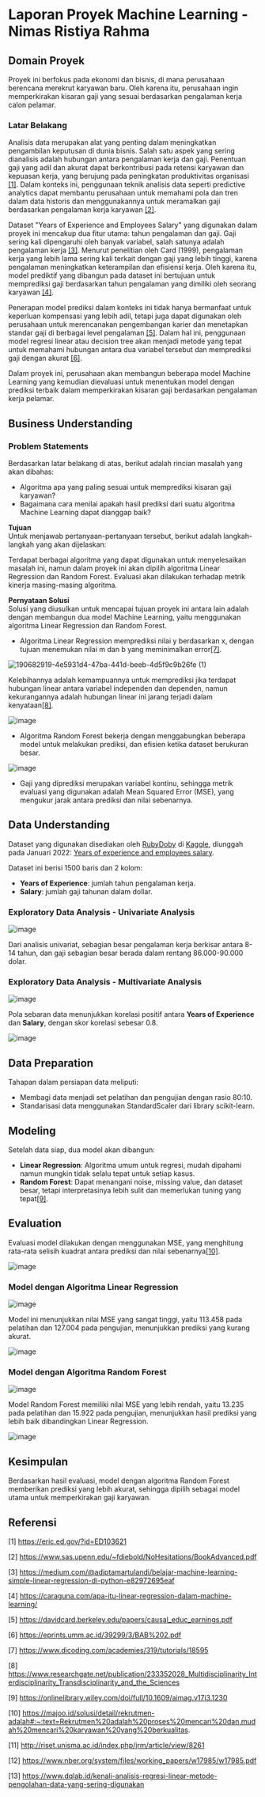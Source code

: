 # Laporan Proyek Machine Learning - Nimas Ristiya Rahma
## Domain Proyek

Proyek ini berfokus pada ekonomi dan bisnis, di mana perusahaan berencana merekrut karyawan baru. Oleh karena itu, perusahaan ingin memperkirakan kisaran gaji yang sesuai berdasarkan pengalaman kerja calon pelamar.

### Latar Belakang
Analisis data merupakan alat yang penting dalam meningkatkan pengambilan keputusan di dunia bisnis. Salah satu aspek yang sering dianalisis adalah hubungan antara pengalaman kerja dan gaji. Penentuan gaji yang adil dan akurat dapat berkontribusi pada retensi karyawan dan kepuasan kerja, yang berujung pada peningkatan produktivitas organisasi [[1]](https://www.researchgate.net/publication/233352028_Multidisciplinarity_Interdisciplinarity_Transdisciplinarity_and_the_Sciences). Dalam konteks ini, penggunaan teknik analisis data seperti predictive analytics dapat membantu perusahaan untuk memahami pola dan tren dalam data historis dan menggunakannya untuk meramalkan gaji berdasarkan pengalaman kerja karyawan [[2]](https://onlinelibrary.wiley.com/doi/full/10.1609/aimag.v17i3.1230).

Dataset "Years of Experience and Employees Salary" yang digunakan dalam proyek ini mencakup dua fitur utama: tahun pengalaman dan gaji. Gaji sering kali dipengaruhi oleh banyak variabel, salah satunya adalah pengalaman kerja [[3]](https://eric.ed.gov/?id=ED103621). Menurut penelitian oleh Card (1999), pengalaman kerja yang lebih lama sering kali terkait dengan gaji yang lebih tinggi, karena pengalaman meningkatkan keterampilan dan efisiensi kerja. Oleh karena itu, model prediktif yang dibangun pada dataset ini bertujuan untuk memprediksi gaji berdasarkan tahun pengalaman yang dimiliki oleh seorang karyawan [[4]](https://davidcard.berkeley.edu/papers/causal_educ_earnings.pdf).

Penerapan model prediksi dalam konteks ini tidak hanya bermanfaat untuk keperluan kompensasi yang lebih adil, tetapi juga dapat digunakan oleh perusahaan untuk merencanakan pengembangan karier dan menetapkan standar gaji di berbagai level pengalaman [[5]](https://www.nber.org/system/files/working_papers/w17985/w17985.pdf). Dalam hal ini, penggunaan model regresi linear atau decision tree akan menjadi metode yang tepat untuk memahami hubungan antara dua variabel tersebut dan memprediksi gaji dengan akurat [[6]](https://www.sas.upenn.edu/~fdiebold/NoHesitations/BookAdvanced.pdf).

Dalam proyek ini, perusahaan akan membangun beberapa model Machine Learning yang kemudian dievaluasi untuk menentukan model dengan prediksi terbaik dalam memperkirakan kisaran gaji berdasarkan pengalaman kerja pelamar.

## Business Understanding

### Problem Statements
Berdasarkan latar belakang di atas, berikut adalah rincian masalah yang akan dibahas:

- Algoritma apa yang paling sesuai untuk memprediksi kisaran gaji karyawan?
- Bagaimana cara menilai apakah hasil prediksi dari suatu algoritma Machine Learning dapat dianggap baik?

**Tujuan**  
Untuk menjawab pertanyaan-pertanyaan tersebut, berikut adalah langkah-langkah yang akan dijelaskan:

Terdapat berbagai algoritma yang dapat digunakan untuk menyelesaikan masalah ini, namun dalam proyek ini akan dipilih algoritma Linear Regression dan Random Forest. Evaluasi akan dilakukan terhadap metrik kinerja masing-masing algoritma.

**Pernyataan Solusi**  
Solusi yang diusulkan untuk mencapai tujuan proyek ini antara lain adalah dengan membangun dua model Machine Learning, yaitu menggunakan algoritma Linear Regression dan Random Forest.

  * Algoritma Linear Regression memprediksi nilai y berdasarkan x, dengan tujuan menemukan nilai m dan b yang meminimalkan error[[7]](https://medium.com/@adiptamartulandi/belajar-machine-learning-simple-linear-regression-di-python-e82972695eaf).

![190682919-4e5931d4-47ba-441d-beeb-4d5f9c9b26fe (1)](https://github.com/user-attachments/assets/d287ac38-57e8-4ec5-a28b-9fbb0144b0f2)


   Kelebihannya adalah kemampuannya untuk memprediksi jika terdapat hubungan linear antara variabel independen dan dependen, namun kekurangannya adalah hubungan linear ini jarang terjadi dalam kenyataan[[8]](https://caraguna.com/apa-itu-linear-regression-dalam-machine-learning/).
  
  ![image](https://github.com/user-attachments/assets/a78a11fe-4209-41a4-8cea-0fd779f6bb6d)

  
   * Algoritma Random Forest bekerja dengan menggabungkan beberapa model untuk melakukan prediksi, dan efisien ketika dataset berukuran besar.
   
   ![image](https://github.com/user-attachments/assets/caaf40a3-aeb7-405a-9fc6-a93e32363f72)


- Gaji yang diprediksi merupakan variabel kontinu, sehingga metrik evaluasi yang digunakan adalah Mean Squared Error (MSE), yang mengukur jarak antara prediksi dan nilai sebenarnya.

## Data Understanding

Dataset yang digunakan disediakan oleh [RubyDoby](https://www.kaggle.com/rubydoby) di [Kaggle](https://www.kaggle.com/), diunggah pada Januari 2022: [Years of experience and employees salary](https://www.kaggle.com/datasets/rubydoby/years-of-experience-and-employees-salary).

Dataset ini berisi 1500 baris dan 2 kolom:
- **Years of Experience**: jumlah tahun pengalaman kerja.
- **Salary**: jumlah gaji tahunan dalam dollar.

### Exploratory Data Analysis - Univariate Analysis
![image](https://github.com/user-attachments/assets/0c021315-ae35-4def-a42d-065d4ca87c03)


Dari analisis univariat, sebagian besar pengalaman kerja berkisar antara 8-14 tahun, dan gaji sebagian besar berada dalam rentang 86.000-90.000 dolar.

### Exploratory Data Analysis - Multivariate Analysis
![image](https://github.com/user-attachments/assets/7bd2f981-bf72-4925-8a01-b0c89bdddaf9)


Pola sebaran data menunjukkan korelasi positif antara **Years of Experience** dan **Salary**, dengan skor korelasi sebesar 0.8.

![image](https://github.com/user-attachments/assets/f277ce99-de64-4f06-b3c3-3b416b34a5ae)


## Data Preparation

Tahapan dalam persiapan data meliputi:
- Membagi data menjadi set pelatihan dan pengujian dengan rasio 80:10.
- Standarisasi data menggunakan StandardScaler dari library scikit-learn.

## Modeling

Setelah data siap, dua model akan dibangun:
- **Linear Regression**: Algoritma umum untuk regresi, mudah dipahami namun mungkin tidak selalu tepat untuk setiap kasus.
- **Random Forest**: Dapat menangani noise, missing value, dan dataset besar, tetapi interpretasinya lebih sulit dan memerlukan tuning yang tepat[[9]](https://eprints.umm.ac.id/39299/3/BAB%202.pdf).

## Evaluation

Evaluasi model dilakukan dengan menggunakan MSE, yang menghitung rata-rata selisih kuadrat antara prediksi dan nilai sebenarnya[[10]](https://www.dicoding.com/academies/319/tutorials/18595).

![image](https://github.com/user-attachments/assets/ca5d665a-dbe7-47c7-91b0-3a40fff99f1f)


### Model dengan Algoritma Linear Regression
![image](https://github.com/user-attachments/assets/34ad19fe-002b-4062-b4e6-66d534e706af)


Model ini menunjukkan nilai MSE yang sangat tinggi, yaitu 113.458 pada pelatihan dan 127.004 pada pengujian, menunjukkan prediksi yang kurang akurat.

![image](https://github.com/user-attachments/assets/d0f285e1-7ef5-4ff6-bfce-080b8a16da1e)


### Model dengan Algoritma Random Forest
![image](https://github.com/user-attachments/assets/57d9ecb1-fcf5-48c3-9140-7a0f5b6870ca)


Model Random Forest memiliki nilai MSE yang lebih rendah, yaitu 13.235 pada pelatihan dan 15.922 pada pengujian, menunjukkan hasil prediksi yang lebih baik dibandingkan Linear Regression.

![image](https://github.com/user-attachments/assets/1ef09b35-62e4-4c74-a6ac-18315f12e7ad)


## Kesimpulan

Berdasarkan hasil evaluasi, model dengan algoritma Random Forest memberikan prediksi yang lebih akurat, sehingga dipilih sebagai model utama untuk memperkirakan gaji karyawan.

## Referensi
[1] https://eric.ed.gov/?id=ED103621

[2] https://www.sas.upenn.edu/~fdiebold/NoHesitations/BookAdvanced.pdf

[3] https://medium.com/@adiptamartulandi/belajar-machine-learning-simple-linear-regression-di-python-e82972695eaf

[4] https://caraguna.com/apa-itu-linear-regression-dalam-machine-learning/

[5] https://davidcard.berkeley.edu/papers/causal_educ_earnings.pdf

[6] https://eprints.umm.ac.id/39299/3/BAB%202.pdf

[7] https://www.dicoding.com/academies/319/tutorials/18595

[8] https://www.researchgate.net/publication/233352028_Multidisciplinarity_Interdisciplinarity_Transdisciplinarity_and_the_Sciences

[9] https://onlinelibrary.wiley.com/doi/full/10.1609/aimag.v17i3.1230

[10] https://majoo.id/solusi/detail/rekrutmen-adalah#:~:text=Rekrutmen%20adalah%20proses%20mencari%20dan,mudah%20mencari%20karyawan%20yang%20berkualitas.

[11] http://riset.unisma.ac.id/index.php/jrm/article/view/8261

[12] https://www.nber.org/system/files/working_papers/w17985/w17985.pdf

[13] https://www.dqlab.id/kenali-analisis-regresi-linear-metode-pengolahan-data-yang-sering-digunakan
